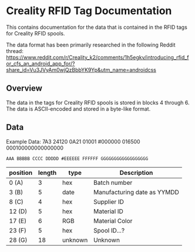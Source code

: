 # Creality RFID Tag Documentation

This contains documentation for the data that is contained in the RFID tags for Creality RFID spools.

The data format has been primarily researched in the following Reddit thread: https://www.reddit.com/r/Creality_k2/comments/1h5egkv/introducing_rfid_for_cfs_an_android_app_for/?share_id=Vu3JVyAm0wjQzBbbYK9Yp&utm_name=androidcss

## Overview

The data in the tags for Creality RFID spools is stored in blocks 4 through 6. The data is ASCII-encoded and stored in a byte-like format.

## Data

Example Data: 7A3 24120 0A21 01001 #000000 016500 000100000000000000

`AAA BBBBB CCCC DDDDD #EEEEEE FFFFFF GGGGGGGGGGGGGGGGGG`

| position | length | type    | Description                 |
| -------- | ------ | ------- | --------------------------- |
| 0 (A)    | 3      | hex     | Batch number                |
| 3 (B)    | 5      | date    | Manufacturing date as YYMDD |
| 8 (C)    | 4      | hex     | Supplier ID                 |
| 12 (D)   | 5      | hex     | Material ID                 |
| 17 (E)   | 6      | RGB     | Material Color              |
| 23 (F)   | 5      | hex     | Spool ID...?                |
| 28 (G)   | 18     | unknown | Unknown                     |
